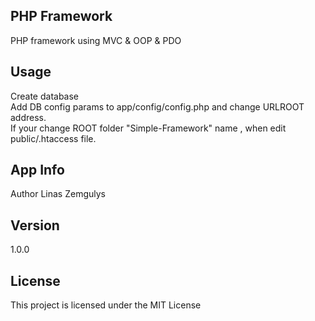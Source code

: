 <h2>PHP Framework</h2>      
PHP framework using MVC & OOP & PDO<br>

<h2>Usage</h2>
Create database<br>
Add DB config params to app/config/config.php and change URLROOT address.<br>
If your change ROOT folder "Simple-Framework" name , when edit public/.htaccess file.<br>

<h2>App Info</h2>
Author
Linas Zemgulys

<h2>Version</h2>
1.0.0

<h2>License</h2>
This project is licensed under the MIT License
